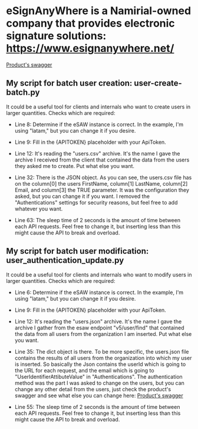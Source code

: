 # eSignAnyWhere is a Namirial-owned company that provides electronic signature solutions: https://www.esignanywhere.net/

[Product's swagger](https://latam.esignanywhere.net/swagger/?urls.primaryName=v5#/User/User_Create)

## My script for batch user creation: user-create-batch.py

It could be a useful tool for clients and internals who want to create users in larger quantities. Checks which are required:

- Line 8: Determine if the eSAW instance is correct. In the example, I'm using "latam," but you can change it if you desire.

- Line 9: Fill in the {APITOKEN} placeholder with your ApiToken.

- Line 12: It's reading the "users.csv" archive. It's the name I gave the archive I received from the client that contained the data from the users they asked me to create. Put what else you want.

- Line 32: There is the JSON object. As you can see, the users.csv file has on the column[0] the users FirstName, column[1] LastName, column[2] Email, and column[3] the TRUE parameter. It was the configuration they asked, but you can change it if you want. I removed the "Authentications" settings for security reasons, but feel free to add whatever you want.

- Line 63: The sleep time of 2 seconds is the amount of time between each API requests. Feel free to change it, but inserting less than this might cause the API to break and overload.

## My script for batch user modification: user_authentication_update.py

It could be a useful tool for clients and internals who want to modify users in larger quantities. Checks which are required:

- Line 6: Determine if the eSAW instance is correct. In the example, I'm using "latam," but you can change it if you desire.

- Line 9: Fill in the {APITOKEN} placeholder with your ApiToken.

- Line 12: It's reading the "users.json" archive. It's the name I gave the archive I gather from the esaw endpoint "v5/user/find" that contained the data from all users from the organization I am inserted. Put what else you want.

- Line 35: The dict object is there. To be more specific, the users.json file contains the results of all users from the organization into which my user is inserted. So basically the Json contains the userId which is going to the URL for each request, and the email which is going to "UserIdentifierAttibuteValue" in "Authentications". The authentication method was the part I was asked to change on the users, but you can change any other detail from the users, just check the product's swagger and see what else you can change here: [Product's swagger](https://latam.esignanywhere.net/swagger/?urls.primaryName=v5#/User/User_Update)

- Line 55: The sleep time of 2 seconds is the amount of time between each API requests. Feel free to change it, but inserting less than this might cause the API to break and overload.
